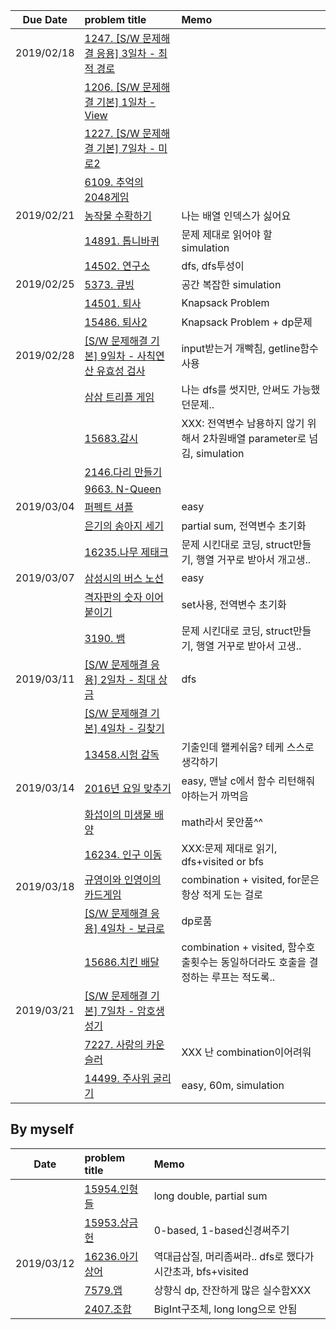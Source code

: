 |Due Date        | problem title| Memo|
|:-------------:|:-------------|:-------------|
|2019/02/18| [1247. [S/W 문제해결 응용] 3일차 - 최적 경로](1247.cpp)||
||[1206. [S/W 문제해결 기본] 1일차 - View](view.cpp)||
||[1227. [S/W 문제해결 기본] 7일차 - 미로2](maze.cpp)||
||[6109. 추억의 2048게임](2048game.cpp)||
|2019/02/21| [농작물 수확하기](farm.cpp)| 나는 배열 인덱스가 싫어요|
||[14891. 톱니바퀴](gear.cpp)|문제 제대로 읽어야 할 simulation|
||[14502. 연구소](lab.cpp)|dfs, dfs투성이|
|2019/02/25| [5373. 큐빙](cubing.cpp)|공간 복잡한 simulation|
||[14501. 퇴사](quit.cpp)|Knapsack Problem|
||[15486. 퇴사2](quit2.cpp)|Knapsack Problem + dp문제|
|2019/02/28|[[S/W 문제해결 기본] 9일차 - 사칙연산 유효성 검사](validation.cpp)|input받는거 개빡침, getline함수 사용|
||[삼삼 트리플 게임](triple.cpp)|나는 dfs를 썻지만, 안써도 가능했던문제..|
||[15683.감시](cctv.cpp)|XXX: 전역변수 남용하지 않기 위해서 2차원배열 parameter로 넘김, simulation|
||[2146.다리 만들기](bridge.cpp)||
||[9663. N-Queen](nqueen.cpp)||
|2019/03/04|[퍼펙트 셔플](shuffle.cpp)|easy|
||[은기의 송아지 세기](calf.cpp)|partial sum, 전역변수 초기화|
||[16235.나무 제태크](tree.cpp)|문제 시킨대로 코딩, struct만들기, 행열 거꾸로 받아서 개고생..|
|2019/03/07|[삼성시의 버스 노선](busline.cpp)|easy|
||[격자판의 숫자 이어 붙이기](lattice.cpp)|set사용, 전역변수 초기화|
||[3190. 뱀](snake.cpp)|문제 시킨대로 코딩, struct만들기, 행열 거꾸로 받아서 고생.. |
|2019/03/11|[[S/W 문제해결 응용] 2일차 - 최대 상금](reward.cpp)|dfs|
||[[S/W 문제해결 기본] 4일차 - 길찾기](findpath.cpp)||
||[13458.시험 감독](supervisor.cpp)|기출인데 왤케쉬움? 테케 스스로 생각하기|
|2019/03/14|[2016년 요일 맞추기](datcnt.cpp)|easy, 맨날 c에서 함수 리턴해줘야하는거 까먹음|
||[화섭이의 미생물 배양](sup.cpp)|math라서 못안품^^|
||[16234. 인구 이동](migration.cpp)|XXX:문제 제대로 읽기, dfs+visited or bfs|
|2019/03/18|[규영이와 인영이의 카드게임](cardgame.cpp)|combination + visited, for문은 항상 적게 도는 걸로|
||[[S/W 문제해결 응용] 4일차 - 보급로](recover.cpp)|dp로품|
||[15686.치킨 배달](chicken.cpp)|combination + visited, 함수호출횟수는 동일하더라도 호출을 결정하는 루프는 적도록..|
|2019/03/21|[[S/W 문제해결 기본] 7일차 - 암호생성기](crpyto.cpp)||
||[7227. 사랑의 카운슬러](counselor.cpp)|XXX 난 combination이어려워|
||[14499. 주사위 굴리기](dice.cpp)|easy, 60m, simulation|
## By myself
|Date        | problem title| Memo|
|:-------------:|:-------------|:-------------| 
||[15954.인형들](15954.cpp)|long double, partial sum|
||[15953.상금 헌](huter.cpp)|0-based, 1-based신경써주기|
|2019/03/12|[16236.아기 상어](babyshark.cpp)|역대급삽질, 머리좀써라.. dfs로 했다가 시간초과, bfs+visited|
||[7579.앱](app.cpp)| 상향식 dp, 잔잔하게 많은 실수함XXX|
||[2407.조합](combination.cpp)|BigInt구조체, long long으로 안됨|
